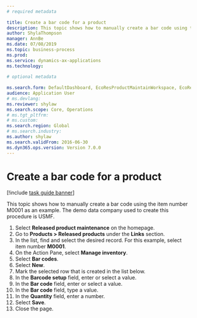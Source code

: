```yaml
--- 
# required metadata 
 
title: Create a bar code for a product
description: This topic shows how to manually create a bar code using the item number M0001 as an example. 
author: ShylaThompson
manager: AnnBe 
ms.date: 07/08/2019
ms.topic: business-process 
ms.prod:  
ms.service: dynamics-ax-applications 
ms.technology:  
 
# optional metadata 
 
ms.search.form: DefaultDashboard, EcoResProductMaintainWorkspace, EcoResProductOpenCasesFormPart, EcoResProductDetailsExtended, InventItemBarcode, InventItemBarcodeLookup   
audience: Application User 
# ms.devlang:  
ms.reviewer: shylaw
ms.search.scope: Core, Operations 
# ms.tgt_pltfrm:  
# ms.custom:  
ms.search.region: Global
# ms.search.industry: 
ms.author: shylaw
ms.search.validFrom: 2016-06-30 
ms.dyn365.ops.version: Version 7.0.0 
---
```

# Create a bar code for a product

[!include [task guide banner](../../includes/task-guide-banner.md)]

This topic shows how to manually create a bar code using the item number M0001 as an example. The demo data company used to create this procedure is USMF.

1. Select **Released product maintenance** on the homepage.
2. Go to **Products > Released products** under the **Links** section.
3. In the list, find and select the desired record. For this example, select item number **M0001**.
4. On the Action Pane, select **Manage inventory**.
5. Select **Bar codes**.
6. Select **New**.
7. Mark the selected row that is created in the list below.
8. In the **Barcode setup** field, enter or select a value.
9. In the **Bar code** field, enter or select a value.
10. In the **Bar code** field, type a value.  
11. In the **Quantity** field, enter a number.
12. Select **Save**.
13. Close the page. 


